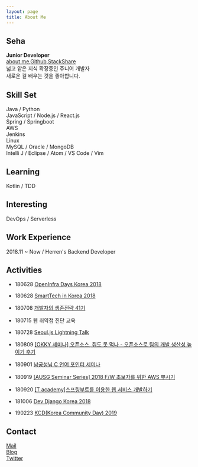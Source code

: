 ```yaml
---
layout: page
title: About Me
---
```


## Seha 
**Junior Developer**  
[about me](https://about.me/sehajyang),[Github](https://github.com/sehajyang),[StackShare](https://stackshare.io/sehajyang/my-stack)  
넓고 얕은 지식 확장중인 주니어 개발자    
새로운 걸 배우는 것을 좋아합니다.  

## Skill Set

Java / Python    
JavaScript / Node.js / React.js  
Spring / Springboot  
AWS  
Jenkins  
Linux   
MySQL / Oracle / MongoDB  
Intelli J / Eclipse / Atom / VS Code / Vim  

## Learning

Kotlin / TDD

## Interesting

DevOps / Serverless

## Work Experience

2018.11 ~ Now / Herren's Backend Developer

## Activities

* 180628 [OpenInfra Days Korea 2018](https://www.openinfradays.kr/)

* 180628 [SmartTech in Korea 2018](http://www.smarttechshow.co.kr/)

* 180708 [개발자의 생존전략 41기](https://onoffmix.com/event/139310)

* 180715 웹 취약점 진단 교육

* 180728 [Seoul.js Lightning Talk](https://seoul.js.org/meetups/2018.07.27.html)

* 180809 [[OKKY 세미나] 오픈소스, 줘도 못 먹나 - 오픈소스로 팀의 개발 생산성 높이기 후기](https://sehajyang.github.io/2018/08/09/okky-opensource-seminar.html)

* 180901 [남궁성님 C 언어 포인터 세미나](https://m.cafe.naver.com/ArticleRead.nhn?clubid=10286641&articleid=154893&page=1&boardtype=L&menuid=208)

* 180919 [[AUSG Seminar Series] 2018 F/W 초보자를 위한 AWS 뿌시기](https://www.meetup.com/ko-KR/awskrug/events/254611413/)

* 180920 [[T academy]스프링부트를 이용한 웹 서비스 개발하기](https://tacademy.skplanet.com/front/tacademy/courseinfo/campus.action)

* 181006 [Dev Django Korea 2018](https://festa.io/events/86)

* 190223 [KCD(Korea Community Day) 2019](https://kcd2019.festa.io/)

## Contact

[Mail](mailto:sehajyang@gmail.com)  
[Blog](https://sehajyang.github.io/)  
[Twitter](https://twitter.com/sehajyang)  




